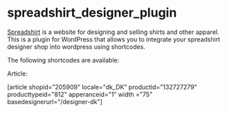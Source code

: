 # spreadshirt_designer_plugin
[Spreadshirt](http://www.spreadshirt.net) is a website for designing and selling shirts and other apparel. 
This is a plugin for WordPress that allows you to integrate your spreadshirt designer shop into wordpress using shortcodes.

The following shortcodes are available:

Article:

[article shopid="205909" locale="dk_DK" productid="132727279" producttypeid="812" apperanceid="1" width ="75" basedesignerurl="/designer-dk"]
